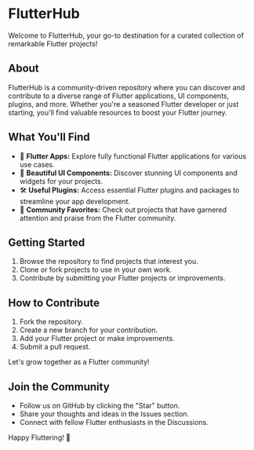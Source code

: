 # FlutterHub

Welcome to FlutterHub, your go-to destination for a curated collection of remarkable Flutter projects!

## About

FlutterHub is a community-driven repository where you can discover and contribute to a diverse range of Flutter applications, UI components, plugins, and more. Whether you're a seasoned Flutter developer or just starting, you'll find valuable resources to boost your Flutter journey.

## What You'll Find

- 📱 **Flutter Apps:** Explore fully functional Flutter applications for various use cases.
- 🎨 **Beautiful UI Components:** Discover stunning UI components and widgets for your projects.
- 🛠️ **Useful Plugins:** Access essential Flutter plugins and packages to streamline your app development.
- 🌟 **Community Favorites:** Check out projects that have garnered attention and praise from the Flutter community.

## Getting Started

1. Browse the repository to find projects that interest you.
2. Clone or fork projects to use in your own work.
3. Contribute by submitting your Flutter projects or improvements.

## How to Contribute

1. Fork the repository.
2. Create a new branch for your contribution.
3. Add your Flutter project or make improvements.
4. Submit a pull request.

Let's grow together as a Flutter community!

## Join the Community

- Follow us on GitHub by clicking the "Star" button.
- Share your thoughts and ideas in the Issues section.
- Connect with fellow Flutter enthusiasts in the Discussions.

Happy Fluttering! 🦋
